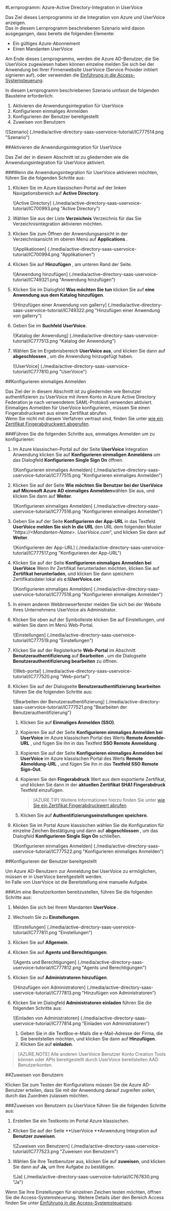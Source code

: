 <properties 
    pageTitle="Lernprogramm: Azure-Active Directory-Integration in UserVoice | Microsoft Azure" 
    description="Informationen Sie zur Verwendung von UserVoice mit Azure Active Directory einmaliges Anmelden, automatisierte bereitgestellt und mehr aktivieren!." 
    services="active-directory" 
    authors="jeevansd"  
    documentationCenter="na" 
    manager="femila"/>
<tags 
    ms.service="active-directory" 
    ms.devlang="na" 
    ms.topic="article" 
    ms.tgt_pltfrm="na" 
    ms.workload="identity" 
    ms.date="09/11/2016" 
    ms.author="jeedes" />

#<a name="tutorial-azure-active-directory-integration-with-uservoice"></a>Lernprogramm: Azure-Active Directory-Integration in UserVoice
  
Das Ziel dieses Lernprogramms ist die Integration von Azure und UserVoice anzeigen.  
Das in diesem Lernprogramm beschriebenen Szenario wird davon ausgegangen, dass bereits die folgenden Elemente:

-   Ein gültiges Azure-Abonnement
-   Einen Mandanten UserVoice
  
Am Ende dieses Lernprogramms, werden die Azure AD-Benutzer, die Sie UserVoice zugewiesen haben können einzelne melden Sie sich bei der Anwendung bei Ihrer Firmenwebsite UserVoice (Service Provider initiiert signieren auf), oder verwenden die [Einführung in die Access-Systemsteuerung](active-directory-saas-access-panel-introduction.md).
  
In diesem Lernprogramm beschriebenen Szenario umfasst die folgenden Bausteine erforderlich:

1.  Aktivieren die Anwendungsintegration für UserVoice
2.  Konfigurieren einmaliges Anmelden
3.  Konfigurieren der Benutzer bereitgestellt
4.  Zuweisen von Benutzern

![Szenario] (./media/active-directory-saas-uservoice-tutorial/IC777514.png "Szenario")

##<a name="enabling-the-application-integration-for-uservoice"></a>Aktivieren die Anwendungsintegration für UserVoice
  
Das Ziel der in diesem Abschnitt ist zu gliedernden wie die Anwendungsintegration für UserVoice aktiviert.

###<a name="to-enable-the-application-integration-for-uservoice-perform-the-following-steps"></a>Wenn die Anwendungsintegration für UserVoice aktivieren möchten, führen Sie die folgenden Schritte aus:

1.  Klicken Sie im Azure klassischen-Portal auf der linken Navigationsbereich auf **Active Directory**.

    ![Active Directory] (./media/active-directory-saas-uservoice-tutorial/IC700993.png "Active Directory")

2.  Wählen Sie aus der Liste **Verzeichnis** Verzeichnis für das Sie Verzeichnisintegration aktivieren möchten.

3.  Klicken Sie zum Öffnen der Anwendungsansicht in der Verzeichnisansicht im oberen Menü auf **Applications** .

    ![Applikationen] (./media/active-directory-saas-uservoice-tutorial/IC700994.png "Applikationen")

4.  Klicken Sie auf **Hinzufügen** , am unteren Rand der Seite.

    ![Anwendung hinzufügen] (./media/active-directory-saas-uservoice-tutorial/IC749321.png "Anwendung hinzufügen")

5.  Klicken Sie im Dialogfeld **Was möchten Sie tun** klicken Sie auf **eine Anwendung aus dem Katalog hinzufügen**.

    ![Hinzufügen einer Anwendung von gallerry] (./media/active-directory-saas-uservoice-tutorial/IC749322.png "Hinzufügen einer Anwendung von gallerry")

6.  Geben Sie im **Suchfeld** **UserVoice**.

    ![Katalog der Anwendung] (./media/active-directory-saas-uservoice-tutorial/IC777513.png "Katalog der Anwendung")

7.  Wählen Sie im Ergebnisbereich **UserVoice aus**, und klicken Sie dann auf **abgeschlossen** , um die Anwendung hinzugefügt haben.

    ![UserVoice] (./media/active-directory-saas-uservoice-tutorial/IC777810.png "UserVoice")

##<a name="configuring-single-sign-on"></a>Konfigurieren einmaliges Anmelden
  
Das Ziel der in diesem Abschnitt ist zu gliedernden wie Benutzer authentifizieren zu UserVoice mit ihrem Konto in Azure Active Directory Federation je nach verwendetem SAML-Protokoll verwenden aktiviert.  
Einmaliges Anmelden für UserVoice konfigurieren, müssen Sie einen Fingerabdruckwert aus einem Zertifikat abrufen.  
Wenn Sie nicht mit diesem Verfahren vertraut sind, finden Sie unter [wie ein Zertifikat Fingerabdruckwert abgerufen](http://youtu.be/YKQF266SAxI).

###<a name="to-configure-single-sign-on-perform-the-following-steps"></a>Führen Sie die folgenden Schritte aus, einmaliges Anmelden um zu konfigurieren:

1.  Im Azure klassischen-Portal auf der Seite **UserVoice** Integration Anwendung klicken Sie auf **Konfigurieren einmaligen Anmeldens** um das Dialogfeld **Konfigurieren Single Sign On** öffnen.

    ![Konfigurieren einmaliges Anmelden] (./media/active-directory-saas-uservoice-tutorial/IC777515.png "Konfigurieren einmaliges Anmelden")

2.  Klicken Sie auf der Seite **Wie möchten Sie Benutzer bei der UserVoice auf** **Microsoft Azure AD einmaliges Anmelden**wählen Sie aus, und klicken Sie dann auf **Weiter**.

    ![Konfigurieren einmaliges Anmelden] (./media/active-directory-saas-uservoice-tutorial/IC777516.png "Konfigurieren einmaliges Anmelden")

3.  Geben Sie auf der Seite **Konfigurieren der App-URL** in das Textfeld **UserVoice melden Sie sich In die URL** den URL dem folgenden Muster "*https://\<Mandanten-Name\>. UserVoice.com*", und klicken Sie dann auf **Weiter**.

    ![Konfigurieren der App-URL] (./media/active-directory-saas-uservoice-tutorial/IC777517.png "Konfigurieren der App-URL")

4.  Klicken Sie auf der Seite **Konfigurieren einmaliges Anmelden bei UserVoice** Wenn Ihr Zertifikat herunterladen möchten, klicken Sie auf **Zertifikat herunterladen**, und klicken Sie dann speichern Zertifikatsdatei lokal als **c:\\UserVoice.cer**.

    ![Konfigurieren einmaliges Anmelden] (./media/active-directory-saas-uservoice-tutorial/IC777518.png "Konfigurieren einmaliges Anmelden")

5.  In einem anderen Webbrowserfenster melden Sie sich bei der Website Ihres Unternehmens UserVoice als Administrator.

6.  Klicken Sie oben auf der Symbolleiste klicken Sie auf Einstellungen, und wählen Sie dann im Menü Web-Portal.

    ![Einstellungen] (./media/active-directory-saas-uservoice-tutorial/IC777519.png "Einstellungen")

7.  Klicken Sie auf der Registerkarte **Web-Portal** im Abschnitt **Benutzerauthentifizierung** auf **Bearbeiten** , um die Dialogseite **Benutzerauthentifizierung bearbeiten** zu öffnen.

    ![Web-portal] (./media/active-directory-saas-uservoice-tutorial/IC777520.png "Web-portal")

8.  Klicken Sie auf der Dialogseite **Benutzerauthentifizierung bearbeiten** führen Sie die folgenden Schritte aus:

    ![Bearbeiten der Benutzerauthentifizierung] (./media/active-directory-saas-uservoice-tutorial/IC777521.png "Bearbeiten der Benutzerauthentifizierung")

    1.  Klicken Sie auf **Einmaliges Anmelden (SSO)**.
    2.  Kopieren Sie auf der Seite **Konfigurieren einmaliges Anmelden bei UserVoice** im Azure klassischen Portal des Werts **Remote Anmelde-URL** , und fügen Sie ihn in das Textfeld **SSO Remote Anmeldung** .
    3.  Kopieren Sie auf der Seite **Konfigurieren einmaliges Anmelden bei UserVoice** im Azure klassischen Portal des Werts **Remote Abmeldung-URL** , und fügen Sie ihn in das **Textfeld SSO Remote Sign-Out**.
    4.  Kopieren Sie den **Fingerabdruck** Wert aus dem exportierte Zertifikat, und klicken Sie dann in der **aktuellen Zertifikat SHA1 Fingerabdruck** Textfeld einzufügen.  

        >[AZURE.TIP] Weitere Informationen hierzu finden Sie unter [wie Sie ein Zertifikat Fingerabdruckwert abrufen](http://youtu.be/YKQF266SAxI)

    5.  Klicken Sie auf **Authentifizierungseinstellungen speichern**.

9.  Klicken Sie im Portal Azure klassischen wählen Sie die Konfiguration für einzelne Zeichen Bestätigung und dann auf **abgeschlossen** , um das Dialogfeld **Konfigurieren Single Sign On** schließen.

    ![Konfigurieren einmaliges Anmelden] (./media/active-directory-saas-uservoice-tutorial/IC777522.png "Konfigurieren einmaliges Anmelden")

##<a name="configuring-user-provisioning"></a>Konfigurieren der Benutzer bereitgestellt
  
Um Azure AD-Benutzern zur Anmeldung bei UserVoice zu ermöglichen, müssen er in UserVoice bereitgestellt werden.  
Im Falle von UserVoice ist die Bereitstellung eine manuelle Aufgabe.

###<a name="to-provision-a-user-accounts-perform-the-following-steps"></a>Um eine Benutzerkonten bereitzustellen, führen Sie die folgenden Schritte aus:

1.  Melden Sie sich bei Ihrem Mandanten **UserVoice** .

2.  Wechseln Sie zu **Einstellungen**.

    ![Einstellungen] (./media/active-directory-saas-uservoice-tutorial/IC777811.png "Einstellungen")

3.  Klicken Sie auf **Allgemein**.

4.  Klicken Sie auf **Agents und Berechtigungen**.

    ![Agents und Berechtigungen] (./media/active-directory-saas-uservoice-tutorial/IC777812.png "Agents und Berechtigungen")

5.  Klicken Sie auf **Administratoren hinzufügen**.

    ![Hinzufügen von Administratoren] (./media/active-directory-saas-uservoice-tutorial/IC777813.png "Hinzufügen von Administratoren")

6.  Klicken Sie im Dialogfeld **Administratoren einladen** führen Sie die folgenden Schritte aus:

    ![Einladen von Administratoren] (./media/active-directory-saas-uservoice-tutorial/IC777814.png "Einladen von Administratoren")

    1.  Geben Sie in die TextBox-e-Mails die e-Mail-Adresse der Firma, die Sie bereitstellen möchten, und klicken Sie dann auf **Hinzufügen**.
    2.  Klicken Sie auf **einladen**.

>[AZURE.NOTE] Alle anderen UserVoice Benutzer Konto Creation Tools können oder APIs bereitgestellt durch UserVoice bereitstellen AAD Benutzerkonten.

##<a name="assigning-users"></a>Zuweisen von Benutzern
  
Klicken Sie zum Testen der Konfigurations müssen Sie die Azure AD-Benutzer erteilen, dass Sie mit der Anwendung darauf zugreifen sollen, durch das Zuordnen zulassen möchten.

###<a name="to-assign-users-to-uservoice-perform-the-following-steps"></a>Zuweisen von Benutzern zu UserVoice führen Sie die folgenden Schritte aus:

1.  Erstellen Sie ein Testkonto im Portal Azure klassischen.

2.  Klicken Sie auf der Seite **UserVoice **Anwendung Integration auf **Benutzer zuweisen**.

    ![Zuweisen von Benutzern] (./media/active-directory-saas-uservoice-tutorial/IC777523.png "Zuweisen von Benutzern")

3.  Wählen Sie Ihre Testbenutzer aus, klicken Sie auf **zuweisen**, und klicken Sie dann auf **Ja,** um Ihre Aufgabe zu bestätigen.

    ![Ja] (./media/active-directory-saas-uservoice-tutorial/IC767830.png "Ja")
  
Wenn Sie Ihre Einstellungen für einzelnen Zeichen testen möchten, öffnen Sie die Access-Systemsteuerung. Weitere Details über den Bereich Access finden Sie unter [Einführung in die Access-Systemsteuerung](active-directory-saas-access-panel-introduction.md).